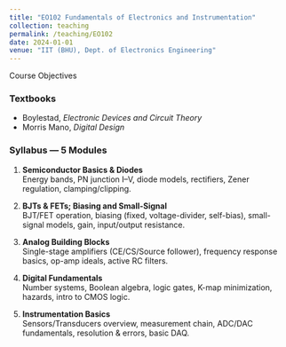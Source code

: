 ```yaml
---
title: "EO102 Fundamentals of Electronics and Instrumentation"
collection: teaching
permalink: /teaching/EO102
date: 2024-01-01
venue: "IIT (BHU), Dept. of Electronics Engineering"
---
```


Course Objectives

### Textbooks
- Boylestad, *Electronic Devices and Circuit Theory*
- Morris Mano, *Digital Design*

### Syllabus — 5 Modules
1. **Semiconductor Basics & Diodes**  
   Energy bands, PN junction I–V, diode models, rectifiers, Zener regulation, clamping/clipping.  

2. **BJTs & FETs; Biasing and Small-Signal**  
   BJT/FET operation, biasing (fixed, voltage-divider, self-bias), small-signal models, gain, input/output resistance.  

3. **Analog Building Blocks**  
   Single-stage amplifiers (CE/CS/Source follower), frequency response basics, op-amp ideals, active RC filters.  

4. **Digital Fundamentals**  
   Number systems, Boolean algebra, logic gates, K-map minimization, hazards, intro to CMOS logic.  

5. **Instrumentation Basics**  
   Sensors/Transducers overview, measurement chain, ADC/DAC fundamentals, resolution & errors, basic DAQ.  
